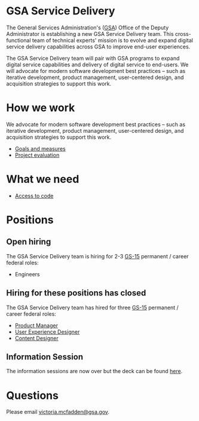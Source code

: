 # GSA Service Delivery

The General Services Administration's ([GSA](https://www.gsa.gov/)) Office of the Deputy Administrator is establishing a new GSA Service Delivery team. This cross-functional team of technical experts' mission is to evolve and expand digital service delivery capabilities across GSA to improve end-user experiences.

The GSA Service Delivery team will pair with GSA programs to expand digital service capabilities and delivery of digital service to end-users. We will advocate for modern software development best practices – such as iterative development, product management, user-centered design, and acquisition strategies to support this work.

# How we work

We advocate for modern software development best practices – such as iterative development, product management, user-centered design, and acquisition strategies to support this work.

- [Goals and measures](Goals_Measures.md)
- [Project evaluation](Project_evaluation.md)

# What we need

- [Access to code](Working_on_Your_Code.md)

# Positions

## Open hiring

The GSA Service Delivery team is hiring for 2-3 [GS-15](https://www.opm.gov/policy-data-oversight/pay-leave/salaries-wages/2022/general-schedule/) permanent / career federal roles:

- Engineers

## Hiring for these positions has closed

The GSA Service Delivery team has hired for three [GS-15](https://www.opm.gov/policy-data-oversight/pay-leave/salaries-wages/2022/general-schedule/) permanent / career federal roles:

- [Product Manager](team/Product_Manager.md)
- [User Experience Designer](team/User_Experience_Designer.md)
- [Content Designer](team/Content_Designer.md)

## Information Session

The information sessions are now over but the deck can be found [here](team/GSA_Service_Delivery_Info_Session.pdf).

# Questions

Please email [victoria.mcfadden@gsa.gov](mailto:victoria.mcfadden@gsa.gov).

